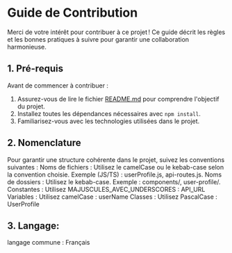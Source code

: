 # Guide de Contribution

Merci de votre intérêt pour contribuer à ce projet ! Ce guide décrit les règles et les bonnes pratiques à suivre pour garantir une collaboration harmonieuse.


## **1. Pré-requis**
Avant de commencer à contribuer :
1. Assurez-vous de lire le fichier [README.md](./README.md) pour comprendre l'objectif du projet.
2. Installez toutes les dépendances nécessaires avec `npm install`.
3. Familiarisez-vous avec les technologies utilisées dans le projet.

## **2. Nomenclature**
   Pour garantir une structure cohérente dans le projet, suivez les conventions suivantes :
   Noms de fichiers : Utilisez le camelCase ou le kebab-case selon la convention choisie.
            Exemple (JS/TS) : userProfile.js, api-routes.js.
   Noms de dossiers : Utilisez le kebab-case.
             Exemple : components/, user-profile/.
Constantes : Utilisez MAJUSCULES_AVEC_UNDERSCORES : API_URL
Variables : Utilisez camelCase : userName
Classes : Utilisez PascalCase : UserProfile 
## **3. Langage**:
langage commune : Français
